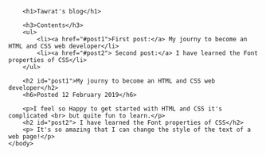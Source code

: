 <!DOCTYPE html>
<html>
    <head>
        <meta charset="utf-8">
        <title>Project: Blog</title>
    </head>
    <style>
        li {
            font-family: arial;
        }
        a {
            color: red;
        }
        h2 {
            font-family: impact;
            text-align: center;
            color: green;
        }
        h6 {
          font-style: italic; 
          color: orange;
        }
        h3 {
            font-weight: bold;
        }
        p {
            text-align: center;
            font-family: fantasy;
        }
    </style>
    <body>
        
        <h1>Tawrat's blog</h1>

        <h3>Contents</h3>
        <ul>
            <li><a href="#post1">First post:</a> My journy to become an HTML and CSS web developer</li>
            <li><a href="#post2"> Second post:</a> I have learned the Font properties of CSS</li>
        </ul>
        
        <h2 id="post1">My journy to become an HTML and CSS web developer</h2>
        <h6>Posted 12 February 2019</h6>
        
        <p>I feel so Happy to get started with HTML and CSS it's complicated <br> but quite fun to learn.</p>
        <h2 id="post2"> I have learned the Font properties of CSS</h2>
        <p> It's so amazing that I can change the style of the text of a web page!</p>
    </body>
</html>
